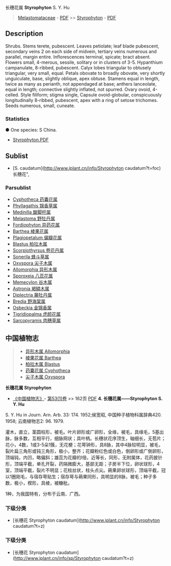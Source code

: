 长穗花属 **Styrophyton** S. Y. Hu

> [Melastomataceae](http://www.iplant.cn/info/Melastomataceae?t=foc) - [PDF](http://www.iplant.cn/foc/pdf/Melastomataceae.pdf) >> [Styrophyton](http://www.iplant.cn/info/Styrophyton?t=foc) - [PDF](http://www.iplant.cn/foc/pdf/Styrophyton.pdf)
## Description

Shrubs. Stems terete, pubescent. Leaves petiolate; leaf blade pubescent, secondary veins 2 on each side of midvein, tertiary veins numerous and parallel, margin entire. Inflorescences terminal, spicate; bract absent. Flowers small, 4-merous, sessile, solitary or in clusters of 3-5. Hypanthium campanulate, 8-ribbed, pubescent. Calyx lobes triangular to obtusely triangular, very small, equal. Petals obovate to broadly obovate, very shortly unguiculate, base, slightly oblique, apex obtuse. Stamens equal in length, twice as many as perianth, not appendaged at base; anthers lanceolate, equal in length; connective slightly inflated, not spurred. Ovary ovoid, 4-celled. Style filiform; stigma single, Capsule ovoid-globular, conspicuously longitudinally 8-ribbed, pubescent, apex with a ring of setose trichomes. Seeds numerous, small, cuneate.

### Statistics
● One species: S China.


* [Styrophyton.PDF](http://www.iplant.cn/foc/pdf/Styrophyton.pdf)

## Sublist

* [S.  caudatum](http://www.iplant.cn/info/Styrophyton caudatum?t=foc) 长穗花",

### Parsublist

* [Cyphotheca  药囊花属](http://www.iplant.cn/info/Cyphotheca?t=foc)
* [Phyllagathis  锦香草属](http://www.iplant.cn/info/Phyllagathis?t=foc)
* [Medinilla  酸脚杆属](http://www.iplant.cn/info/Medinilla?t=foc)
* [Melastoma  野牡丹属](http://www.iplant.cn/info/Melastoma?t=foc)
* [Fordiophyton  异药花属](http://www.iplant.cn/info/Fordiophyton?t=foc)
* [Barthea  棱果花属](http://www.iplant.cn/info/Barthea?t=foc)
* [Plagiopetalum  偏瓣花属](http://www.iplant.cn/info/Plagiopetalum?t=foc)
* [Blastus  柏拉木属](http://www.iplant.cn/info/Blastus?t=foc)
* [Scorpiothyrsus  卷花丹属](http://www.iplant.cn/info/Scorpiothyrsus?t=foc)
* [Sonerila  蜂斗草属](http://www.iplant.cn/info/Sonerila?t=foc)
* [Oxyspora  尖子木属](http://www.iplant.cn/info/Oxyspora?t=foc)
* [Allomorphia  异形木属](http://www.iplant.cn/info/Allomorphia?t=foc)
* [Sporoxeia  八蕊花属](http://www.iplant.cn/info/Sporoxeia?t=foc)
* [Memecylon  谷木属](http://www.iplant.cn/info/Memecylon?t=foc)
* [Astronia  褐鳞木属](http://www.iplant.cn/info/Astronia?t=foc)
* [Diplectria  藤牡丹属](http://www.iplant.cn/info/Diplectria?t=foc)
* [Bredia  野海棠属](http://www.iplant.cn/info/Bredia?t=foc)
* [Osbeckia  金锦香属](http://www.iplant.cn/info/Osbeckia?t=foc)
* [Tigridiopalma  虎颜花属](http://www.iplant.cn/info/Tigridiopalma?t=foc)
* [Sarcopyramis  肉穗草属](http://www.iplant.cn/info/Sarcopyramis?t=foc)


## 中国植物志

> * [异形木属  Allomorphia](Allomorphia-异形木属.md)
> * [棱果花属  Barthea](Barthea-棱果花属.md)
> * [柏拉木属  Blastus](Blastus-柏拉木属.md)
> * [药囊花属  Cyphotheca](http://www.iplant.cn/info/Cyphotheca?t=z)
> * [尖子木属  Oxyspora](http://www.iplant.cn/info/Oxyspora?t=z)

**长穗花属 Styrophyton**

* [《中国植物志》](http://www.iplant.cn/frps)- [第53(1)卷](http://www.iplant.cn/frps/vol/53(1)) >> 162页 [PDF](http://www.iplant.cn/frps/pdf/53(1)/162y.pdf)
**4. 长穗花属——Styrophyton S. Y. Hu**

S. Y. Hu in Journ. Arn. Arb. 33: 174. 1952;侯宽昭, 中国种子植物科属辞典420. 1958; 云南植物志2: 96. 1979.

灌木，直立，茎圆柱形，被毛。叶片卵形或广卵形，全缘，被毛，具缘毛，5基出脉，脉多数，互相平行，细脉网状；具叶柄。长穗状花序顶生，轴细长，无苞片；花小，4数，1或3-5朵1簇，无花梗；花萼钟形，具8脉，其中4脉较明显，被毛，裂片扁三角形或钝三角形，极小，整齐；花瓣粉红色或白色，倒卵形或广倒卵形，顶端钝，内凹，略偏斜；雄蕊为花瓣的l倍，近等长，同形，无附属体，花药披针形，顶端平截，单孔开裂，药隔微膨大，基部无距；子房半下位，卵状球形，4室，顶端平截，裂片不明显；花柱丝状，柱头点尖。蒴果卵状球形，顶端平截，冠以1圈刚毛，与宿存萼贴生；宿存萼与蒴果同形，具明显的8脉，被毛；种子多数，极小，楔形，具棱，被糠秕。

1种，为我国特有，分布于云南、广西。

### 下级分类
* [长穗花  Styrophyton caudatum](http://www.iplant.cn/info/Styrophyton caudatum?t=z)

### 下级分类
* [长穗花  Styrophyton caudatum](http://www.iplant.cn/info/sp/Styrophyton caudatum?t=z)
